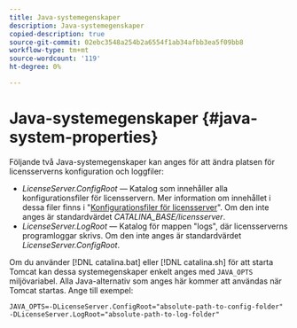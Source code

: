 ```yaml
---
title: Java-systemegenskaper
description: Java-systemegenskaper
copied-description: true
source-git-commit: 02ebc3548a254b2a6554f1ab34afbb3ea5f09bb8
workflow-type: tm+mt
source-wordcount: '119'
ht-degree: 0%

---
```


# Java-systemegenskaper {#java-system-properties}

Följande två Java-systemegenskaper kan anges för att ändra platsen för licensserverns konfiguration och loggfiler:

* *LicenseServer.ConfigRoot* — Katalog som innehåller alla konfigurationsfiler för licensservern. Mer information om innehållet i dessa filer finns i &quot;[Konfigurationsfiler för licensserver](../../aaxs-protected-streaming/aaxs-license-server-config-files/aaxs-configuration-directory-structure.md)&quot;. Om den inte anges är standardvärdet *CATALINA_BASE/licensserver*.
* *LicenseServer.LogRoot* — Katalog för mappen &quot;logs&quot;, där licensserverns programloggar skrivs. Om den inte anges är standardvärdet *LicenseServer.ConfigRoot*.

Om du använder [!DNL catalina.bat] eller [!DNL catalina.sh] för att starta Tomcat kan dessa systemegenskaper enkelt anges med `JAVA_OPTS` miljövariabel. Alla Java-alternativ som anges här kommer att användas när Tomcat startas. Ange till exempel:

```
JAVA_OPTS=-DLicenseServer.ConfigRoot="absolute-path-to-config-folder" -DLicenseServer.LogRoot="absolute-path-to-log-folder"
```

